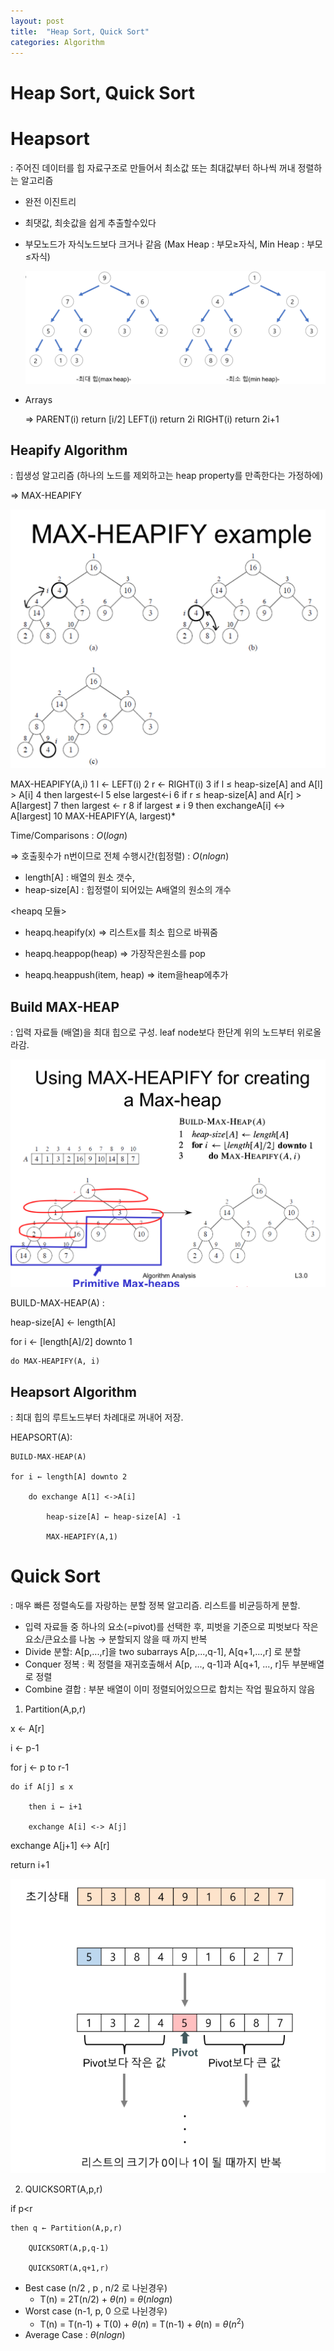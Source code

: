 ```yaml
---
layout: post
title:  "Heap Sort, Quick Sort"
categories: Algorithm
---
```


# Heap Sort, Quick Sort

# Heapsort

: 주어진 데이터를 힙 자료구조로 만들어서 최소값 또는 최대값부터 하나씩 꺼내 정렬하는 알고리즘

- 완전 이진트리
- 최댓값, 최솟값을 쉽게 추출할수있다
- 부모노드가 자식노드보다 크거나 같음 (Max Heap : 부모≥자식, Min Heap : 부모≤자식)
    
    ![Untitled](/public/img/Algorithm/Untitled.png)
    

- Arrays
    
    ⇒ PARENT(i)
    	return [i/2]
        LEFT(i)
    	return 2i
        RIGHT(i)
    	return 2i+1	
    

## Heapify Algorithm

: 힙생성 알고리즘 (하나의 노드를 제외하고는 heap property를 만족한다는 가정하에) 

⇒ MAX-HEAPIFY

![6A70F12B-E1D3-4B3A-BFAB-6FB83DB94203.jpeg](/public/img/Algorithm/6A70F12B-E1D3-4B3A-BFAB-6FB83DB94203.jpeg)

<Pseudocode>

MAX-HEAPIFY(A,i)
1	l ← LEFT(i)
2	r ← RIGHT(i)
3	if l ≤ heap-size[A] and A[l] > A[i]
4		then largest←l
5		else largest←i
6	if r ≤ heap-size[A] and A[r] > A[largest]
7		then largest ← r
8	if largest ≠ i
9		then exchangeA[i] <-> A[largest]
10			MAX-HEAPIFY(A, largest)*

Time/Comparisons : $O(logn)$

⇒ 호출횟수가 n번이므로 전체 수행시간(힙정렬) : $O(nlogn)$ 

- length[A] : 배열의 원소 갯수,
- heap-size[A] : 힙정렬이 되어있는 A배열의 원소의 개수

<heapq 모듈> 

- heapq.heapify(x) ⇒ 리스트x를 최소 힙으로 바꿔줌

- heapq.heappop(heap) ⇒ 가장작은원소를 pop

- heapq.heappush(item, heap) ⇒ item을heap에추가

## Build MAX-HEAP

: 입력 자료들 (배열)을 최대 힙으로 구성. leaf node보다 한단계 위의 노드부터 위로올라감.

![C0143A3E-48F5-439B-93E1-73BAAF68FDD9.jpeg](/public/img/Algorithm/C0143A3E-48F5-439B-93E1-73BAAF68FDD9.jpeg)

BUILD-MAX-HEAP(A) :

heap-size[A] ← length[A]

for i ← [length[A]/2] downto 1

    do MAX-HEAPIFY(A, i)

## Heapsort Algorithm

: 최대 힙의 루트노드부터 차례대로 꺼내어 저장. 

HEAPSORT(A):

    BUILD-MAX-HEAP(A)

    for i ← length[A] downto 2

        do exchange A[1] <->A[i]

            heap-size[A] ← heap-size[A] -1

            MAX-HEAPIFY(A,1)

# Quick Sort

: 매우 빠른 정렬속도를 자랑하는 분할 정복 알고리즘. 리스트를 비균등하게 분할.

- 입력 자료들 중 하나의 요소(=pivot)를 선택한 후, 피벗을 기준으로 피벗보다 작은요소/큰요소를 나눔 → 분할되지 않을 때 까지 반복
- Divide 분할: A[p,...,r]을 two subarrays A[p,...,q-1], A[q+1,...,r] 로 분할
- Conquer 정복 : 퀵 정렬을 재귀호출해서 A[p, ..., q-1]과 A[q+1, ..., r]두 부분배열로 정렬
- Combine 결합 : 부분 배열이 이미 정렬되어있으므로 합치는 작업 필요하지 않음

<Pseudocode>

1) Partition(A,p,r)

x ← A[r]

i ← p-1

for j ← p to r-1

    do if A[j] ≤ x

        then i ← i+1

        exchange A[i] <-> A[j]

exchange A[j+1] <-> A[r]

return i+1

![Untitled](/public/img/Algorithm/Untitled%201.png)

2) QUICKSORT(A,p,r)

if p<r

    then q ← Partition(A,p,r)

        QUICKSORT(A,p,q-1)

        QUICKSORT(A,q+1,r)


- Best case (n/2 , p , n/2 로 나뉜경우)
    - T(n) = 2T(n/2) + $\theta(n)$ = $\theta(nlogn)$
- Worst case (n-1, p, 0 으로 나뉜경우)
    - T(n) = T(n-1) + T(0) + $\theta(n)$ = T(n-1) + $\theta$(n) = $\theta(n^2)$
- Average Case : $\theta(nlogn)$